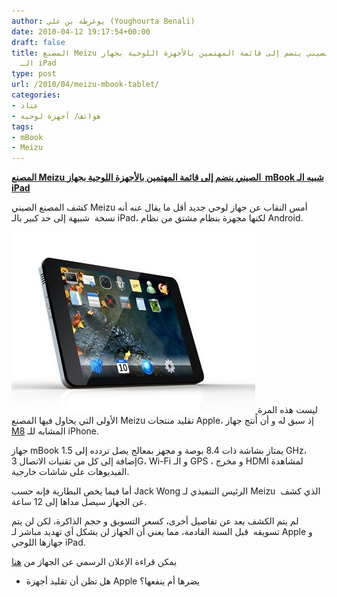 ```yaml
---
author: يوغرطة بن علي (Youghourta Benali)
date: 2010-04-12 19:17:54+00:00
draft: false
title: المصنع Meizu الصيني ينضم إلى قائمة المهتمين بالأجهزة اللوحية بجهاز  mBook شبيه
  الـ iPad
type: post
url: /2010/04/meizu-mbook-tablet/
categories:
- عتاد
- هواتف/ أجهزة لوحية
tags:
- mBook
- Meizu
---
```


[**المصنع Meizu الصيني ينضم إلى قائمة المهتمين بالأجهزة اللوحية بجهاز  mBook شبيه الـ iPad**](https://www.it-scoop.com/2010/04/meizu-mbook-tablet/)


كشف المصنع الصيني Meizu أمس النقاب عن جهاز لوحي جديد أقل ما يقال عنه أنه نسخة  شبيهة إلى حد كبير بالـ iPad، لكنها مجهزة بنظام مشتق من نظام Android.

[
](https://www.it-scoop.com/wp-content/uploads/2010/04/meizu-mbook.jpg)

[![](meizu-mbook1.jpg)
](https://www.it-scoop.com/2010/04/meizu-mbook-tablet/)ليست هذه المرة الأولى التي يحاول فيها المصنع Meizu تقليد منتجات Apple، إذ سبق له و أن أنتج جهاز [M8](http://en.meizu.com/m/m8.html) المشابه للـ iPhone.

جهاز mBook يمتاز بشاشة ذات 8.4 بوصة و مجهز بمعالج يصل تردده إلى 1.5 GHz، إضافة إلى كل من تقنيات الاتصال 3G، Wi-Fi و الـ GPS ، و مخرج HDMI لمشاهدة الفيديوهات على شاشات خارجية.

أما فيما يخص البطارية فإنه حسب Jack Wong الرئيس التنفيذي لـ Meizu  الذي كشف عن الجهاز سيصل مداها إلى 12 ساعة.

لم يتم الكشف بعد عن تفاصيل أخرى، كسعر التسويق و حجم الذاكرة، لكن لن يتم تسويقه  قبل السنة القادمة، مما يعني أن الجهاز لن يشكل أي تهديد مباشر لـ Apple و جهازها اللوحي iPad.

يمكن قراءة الإعلان الرسمي عن الجهاز من [هنا](http://translate.google.com/translate?js=y&prev=_t&hl=en&ie=UTF-8&layout=1&eotf=1&u=http://bbs.meizu.com/thread-1715493-1-1.html&sl=zh-CN&tl=en)

- هل تظن أن تقليد أجهزة Apple يضرها أم ينفعها؟
